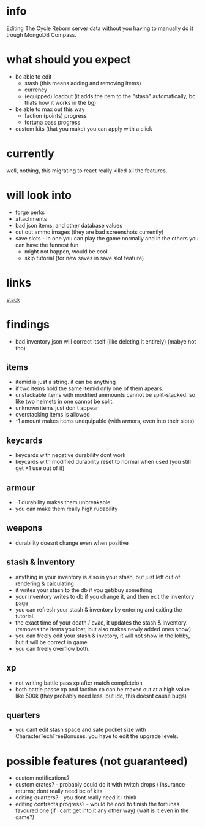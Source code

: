# info
Editing The Cycle Reborn server data without you having to manually do it trough MongoDB Compass.

# what should you expect
- be able to edit
    - stash (this means adding and removing items)
    - currency
    - (equipped) loadout (it adds the item to the "stash" automatically, bc thats how it works in the bg)
- be able to max out this way
    - faction (points) progress
    - fortuna pass progress
- custom kits (that you make) you can apply with a click

# currently
well, nothing, this migrating to react really killed all the features.

# will look into
- forge perks
- attachments
- bad json items, and other database values
- cut out ammo images (they are bad screenshots currently)
- save slots - in one you can play the game normally and in the others you can have the funnest fun
    - might not happen, would be cool
    - skip tutorial (for new saves in save slot feature)

# links
[stack](docs/stack.md)

# findings
- bad inventory json will correct itself (like deleting it entirely) (mabye not tho)
## items
- itemid is just a string. it can be anything
- if two items hold the same itemid only one of them apears.
- unstackable items with modified ammounts cannot be split-stacked. so like two helmets in one cannot be split.
- unknown items just don't appear
- overstacking items is allowed
- -1 amount makes items unequipable (with armors, even into their slots)
## keycards
- keycards with negative durability dont work
- keycards with modified durability reset to normal when used (you still get +1 use out of it)
## armour
- -1 durability makes them unbreakable
- you can make them really high rudability
## weapons
- durability doesnt change even when positive
## stash & inventory
- anything in your inventory is also in your stash, but just left out of rendering & calculating
- it writes your stash to the db if you get/buy something
- your inventory writes to db if you change it, and then exit the inventory page
- you can refresh your stash & inventory by entering and exiting the tutorial.
- the exact time of your death / evac, it updates the stash & inventory. (removes the items you lost, but also makes newly added ones show)
- you can freely edit your stash & invetory, it will not show in the lobby, but it will be correct in game
- you can freely overflow both.
## xp
- not writing battle pass xp after match completeion
- both battle passe xp and faction xp can be maxed out at a high value like 500k (they probably need less, but idc, this doesnt cause bugs)
## quarters
- you cant edit stash space and safe pocket size with CharacterTechTreeBonuses. you have to edit the upgrade levels.

# possible features (not guaranteed)
- custom notifications?
- custom crates? - probably could do it with twitch drops / insurance returns; dont really need bc of kits
- editing quarters? - you dont really need it i think
- editing contracts progress? - would be cool to finish the fortunas favoured one (if i cant get into it any other way) (wait is it even in the game?)
